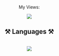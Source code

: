 
<p align="center">My Views:</p>
<div align="center">
   <a href="https://hits.seeyoufarm.com"><img src="https://hits.seeyoufarm.com/api/count/incr/badge.svg?url=https%3A%2F%2Fgithub.com%2FSavJas&count_bg=%2379C83D&title_bg=%23555555&icon=&icon_color=%23E7E7E7&title=hits&edge_flat=false"/></a> 
</div>


<h2 align="center">⚒️ Languages ⚒️</h2>
<br/>
<div align="center">
    <img src="https://skillicons.dev/icons?i=html,css,js,python,go,c,rust,nodejs,ruby,typescript,php,java,cpp,swift,kotlin" />
</div>
